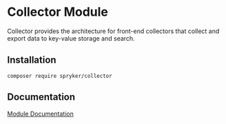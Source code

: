 # Collector Module

Collector provides the architecture for front-end collectors that collect and export data to key-value storage and search.

## Installation

```
composer require spryker/collector
```

## Documentation

[Module Documentation](http://academy.spryker.com/developing_with_spryker/module_guide/infrastructure/collector/collector.html)
